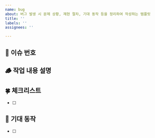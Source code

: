 ```yaml
---
name: bug
about: 버그 발생 시 문제 상황, 재현 절차, 기대 동작 등을 정리하여 작성하는 템플릿
title: ''
labels: ''
assignees: ''

---
```


## 🚦 이슈 번호

<!-- 이슈 번호를 작성해주세요 -->

## 🪵 작업 내용 설명

<!-- 해당 브랜치에서 작업할 내용을 간단하게 작성해주세요 -->

## 🍀 체크리스트
<!---  "중요한 순서" 대로 작업 리스트를 작성해주세요 -->

- [ ]

## 🎯 기대 동작

- [ ]
